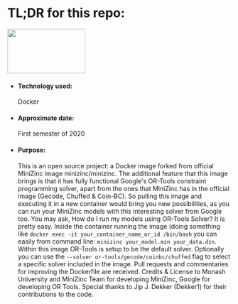 <h1>TL;DR for this repo:</h1>
<img src="https://1000marcas.net/wp-content/uploads/2020/02/Docker-Logo.png" height="100" width="175">
<ul>
  <li><h4>Technology used:</h4>Docker</li>
  <li><h4>Approximate date:</h4>First semester of 2020</li>
  <li><h4>Purpose:</h4>This is an open source project: a Docker image forked from official MiniZinc image minizinc/minizinc. The additional feature that this image brings is that it has fully functional Google's OR-Tools constraint programming solver, apart from the ones that MiniZinc has in the official image (Gecode, Chuffed & Coin-BC). So pulling this image and executing it in a new container would bring you new possibilities, as you can run your MiniZinc models with this interesting solver from Google too. You may ask, How do I run my models using OR-Tools Solver? It is pretty easy. Inside the container running the image (doing something like <code>docker exec -it your_container_name_or_id /bin/bash</code> you can easily from command line: <code>minizinc your_model.mzn your_data.dzn</code>. Within this image OR-Tools is setup to be the default solver. Optionally you can use the <code>--solver or-tools/gecode/coinbc/chuffed</code> flag to select a specific solver included in the image. Pull requests and commentaries for improving the Dockerfile are received. Credits & License to Monash University and MiniZinc Team for developing MiniZinc, Google for developing OR Tools. Special thanks to Jip J. Dekker (Dekker1) for their contributions to the code.</li>
</ul>
